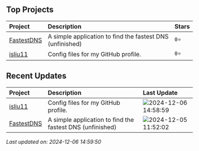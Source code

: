 
## Top Projects
|Project|Description|Stars|
|:--|:--|:--|
|[FastestDNS](https://github.com/isliu11/FastestDNS)|A simple application to find the fastest DNS (unfinished)|`0⭐`|
|[isliu11](https://github.com/isliu11/isliu11)|Config files for my GitHub profile.|`0⭐`|

## Recent Updates
|Project|Description|Last Update|
|:--|:--|:--|
|[isliu11](https://github.com/isliu11/isliu11)|Config files for my GitHub profile.|![2024-12-06 14:58:59](https://img.shields.io/badge/2024--12--06-14%3A58%3A59-brightgreen?style=flat-square)|
|[FastestDNS](https://github.com/isliu11/FastestDNS)|A simple application to find the fastest DNS (unfinished)|![2024-12-05 11:52:02](https://img.shields.io/badge/2024--12--05-11%3A52%3A02-brightgreen?style=flat-square)|



*Last updated on: 2024-12-06 14:59:50*
